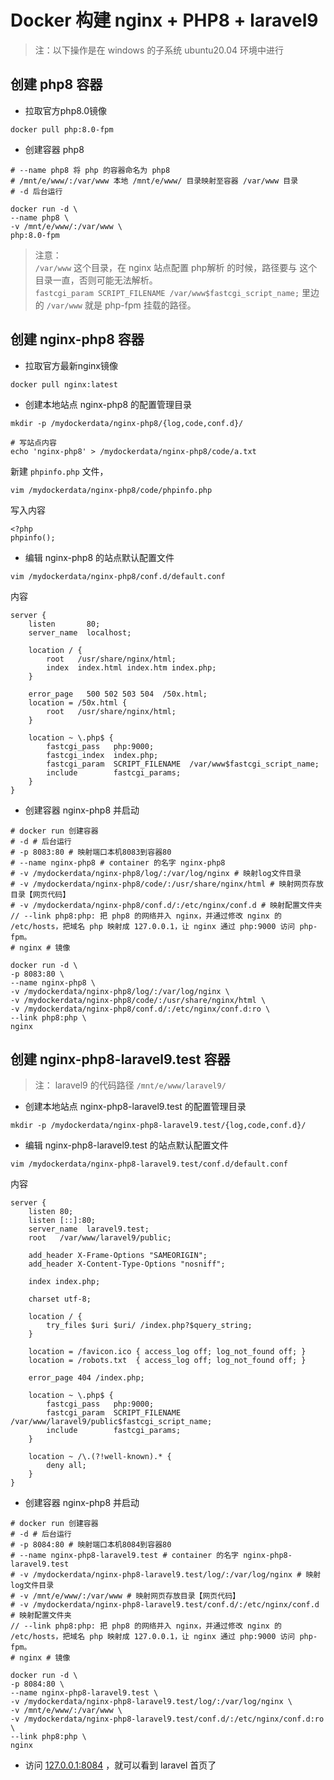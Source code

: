 # Docker 构建 nginx + PHP8 + laravel9

> 注：以下操作是在 windows 的子系统 ubuntu20.04 环境中进行

## 创建 php8 容器

- 拉取官方php8.0镜像
```
docker pull php:8.0-fpm
```

- 创建容器 php8
```
# --name php8 将 php 的容器命名为 php8
# /mnt/e/www/:/var/www 本地 /mnt/e/www/ 目录映射至容器 /var/www 目录
# -d 后台运行

docker run -d \
--name php8 \
-v /mnt/e/www/:/var/www \
php:8.0-fpm
```

> 注意：  
> `/var/www` 这个目录，在 nginx 站点配置 php解析 的时候，路径要与 这个目录一直，否则可能无法解析。  
> `fastcgi_param SCRIPT_FILENAME /var/www$fastcgi_script_name;` 里边的 `/var/www` 就是 php-fpm 挂载的路径。

## 创建 nginx-php8 容器

- 拉取官方最新nginx镜像
```
docker pull nginx:latest
```

- 创建本地站点 nginx-php8 的配置管理目录
```
mkdir -p /mydockerdata/nginx-php8/{log,code,conf.d}/

# 写站点内容
echo 'nginx-php8' > /mydockerdata/nginx-php8/code/a.txt
```
新建 `phpinfo.php` 文件，
```
vim /mydockerdata/nginx-php8/code/phpinfo.php
```
写入内容
```
<?php
phpinfo();
```
- 编辑 nginx-php8 的站点默认配置文件
```
vim /mydockerdata/nginx-php8/conf.d/default.conf
```
内容
```
server {
    listen       80;
    server_name  localhost;
 
    location / {
        root   /usr/share/nginx/html;
        index  index.html index.htm index.php;
    }
 
    error_page   500 502 503 504  /50x.html;
    location = /50x.html {
        root   /usr/share/nginx/html;
    }
 
    location ~ \.php$ {
        fastcgi_pass   php:9000;
        fastcgi_index  index.php;
        fastcgi_param  SCRIPT_FILENAME  /var/www$fastcgi_script_name;
        include        fastcgi_params;
    }
}
```
- 创建容器 nginx-php8 并启动
```
# docker run 创建容器
# -d # 后台运行
# -p 8083:80 # 映射端口本机8083到容器80
# --name nginx-php8 # container 的名字 nginx-php8
# -v /mydockerdata/nginx-php8/log/:/var/log/nginx # 映射log文件目录
# -v /mydockerdata/nginx-php8/code/:/usr/share/nginx/html # 映射网页存放目录【网页代码】
# -v /mydockerdata/nginx-php8/conf.d/:/etc/nginx/conf.d # 映射配置文件夹
// --link php8:php: 把 php8 的网络并入 nginx，并通过修改 nginx 的 /etc/hosts，把域名 php 映射成 127.0.0.1，让 nginx 通过 php:9000 访问 php-fpm。
# nginx # 镜像

docker run -d \
-p 8083:80 \
--name nginx-php8 \
-v /mydockerdata/nginx-php8/log/:/var/log/nginx \
-v /mydockerdata/nginx-php8/code/:/usr/share/nginx/html \
-v /mydockerdata/nginx-php8/conf.d/:/etc/nginx/conf.d:ro \
--link php8:php \
nginx
```

## 创建 nginx-php8-laravel9.test 容器

> 注： laravel9 的代码路径 `/mnt/e/www/laravel9/`

- 创建本地站点 nginx-php8-laravel9.test 的配置管理目录
```
mkdir -p /mydockerdata/nginx-php8-laravel9.test/{log,code,conf.d}/
```

- 编辑 nginx-php8-laravel9.test 的站点默认配置文件
```
vim /mydockerdata/nginx-php8-laravel9.test/conf.d/default.conf
```
内容
```
server {
    listen 80;
    listen [::]:80;
    server_name  laravel9.test;
    root   /var/www/laravel9/public;

    add_header X-Frame-Options "SAMEORIGIN";
    add_header X-Content-Type-Options "nosniff";

    index index.php;

    charset utf-8;
 
    location / {
        try_files $uri $uri/ /index.php?$query_string;
    }

    location = /favicon.ico { access_log off; log_not_found off; }
    location = /robots.txt  { access_log off; log_not_found off; }

    error_page 404 /index.php;
 
    location ~ \.php$ {
        fastcgi_pass   php:9000;
        fastcgi_param  SCRIPT_FILENAME  /var/www/laravel9/public$fastcgi_script_name;
        include        fastcgi_params;
    }

    location ~ /\.(?!well-known).* {
        deny all;
    }
}
```
- 创建容器 nginx-php8 并启动
```
# docker run 创建容器
# -d # 后台运行
# -p 8084:80 # 映射端口本机8084到容器80
# --name nginx-php8-laravel9.test # container 的名字 nginx-php8-laravel9.test
# -v /mydockerdata/nginx-php8-laravel9.test/log/:/var/log/nginx # 映射log文件目录
# -v /mnt/e/www/:/var/www # 映射网页存放目录【网页代码】
# -v /mydockerdata/nginx-php8-laravel9.test/conf.d/:/etc/nginx/conf.d # 映射配置文件夹
// --link php8:php: 把 php8 的网络并入 nginx，并通过修改 nginx 的 /etc/hosts，把域名 php 映射成 127.0.0.1，让 nginx 通过 php:9000 访问 php-fpm。
# nginx # 镜像

docker run -d \
-p 8084:80 \
--name nginx-php8-laravel9.test \
-v /mydockerdata/nginx-php8-laravel9.test/log/:/var/log/nginx \
-v /mnt/e/www/:/var/www \
-v /mydockerdata/nginx-php8-laravel9.test/conf.d/:/etc/nginx/conf.d:ro \
--link php8:php \
nginx
```

- 访问 [127.0.0.1:8084](http://127.0.0.1:8084) ，就可以看到 laravel 首页了
